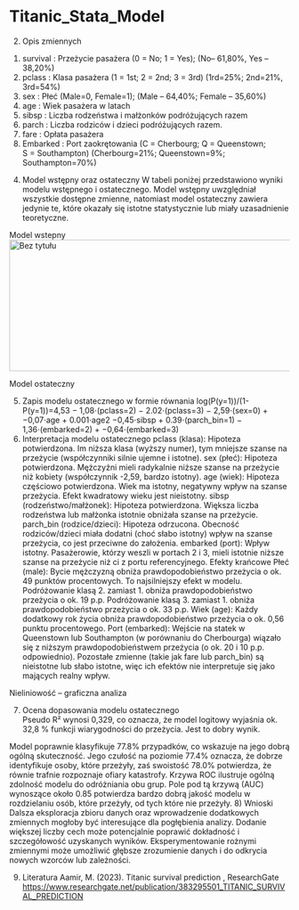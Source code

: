 # Titanic_Stata_Model

2) Opis zmiennych  
1.	survival : Przeżycie pasażera (0 = No; 1 = Yes); (No– 61,80%, Yes – 38,20%) 
2.	pclass : Klasa pasażera (1 = 1st; 2 = 2nd; 3 = 3rd) (1rd=25%; 2nd=21%, 3rd=54%) 
3.	sex : Płeć (Male=0, Female=1); (Male – 64,40%; Female – 35,60%) 
4.	age : Wiek pasażera w latach  
5.	sibsp : Liczba rodzeństwa i małżonków podróżujących razem  
6.	parch : Liczba rodziców i dzieci podróżujących razem.  
7.	fare : Opłata pasażera  
8.	Embarked : Port zaokrętowania (C = Cherbourg; Q = Queenstown;  
S = Southampton) (Cherbourg=21%; Queenstown=9%; Southampton=70%) 
4) Model wstępny oraz ostateczny 
W tabeli poniżej przedstawiono wyniki modelu wstępnego i ostatecznego. Model wstępny uwzględniał wszystkie dostępne zmienne, natomiast model ostateczny zawiera jedynie te, które okazały się istotne statystycznie lub miały uzasadnienie teoretyczne.  
 
Model wstepny
   <img width="608" height="236" alt="Bez tytułu" src="https://github.com/user-attachments/assets/3e9f8f0e-cebf-46c2-aea1-aa574088a6d8" />

Model ostateczny 
  
 
5) Zapis modelu ostatecznego w formie równania 
log(P(y=1))/(1-P(y=1))=4,53 − 1,08⋅(pclass=2) − 2.02⋅(pclass=3) − 2,59⋅(sex=0) + −0,07⋅age + 0.001⋅age2 −0,45⋅sibsp + 0.39⋅(parch_bin=1) − 1,36⋅(embarked=2) + −0,64⋅(embarked=3) 
6) Interpretacja modelu ostatecznego pclass (klasa): Hipoteza potwierdzona. Im niższa klasa (wyższy numer), tym mniejsze szanse na przeżycie (współczynniki silnie ujemne i istotne). 
sex (płeć): Hipoteza potwierdzona. Mężczyźni mieli radykalnie niższe szanse na przeżycie niż kobiety (współczynnik -2,59, bardzo istotny). 
age (wiek): Hipoteza częściowo potwierdzona. Wiek ma istotny, negatywny wpływ na szanse przeżycia. Efekt kwadratowy wieku jest nieistotny. 
sibsp (rodzeństwo/małżonek): Hipoteza potwierdzona. Większa liczba rodzeństwa lub małżonka istotnie obniżała szanse na przeżycie. 
parch_bin (rodzice/dzieci): Hipoteza odrzucona. Obecność rodziców/dzieci miała dodatni (choć słabo istotny) wpływ na szanse przeżycia, co jest przeciwne do założenia. 
embarked (port): Wpływ istotny. Pasażerowie, którzy weszli w portach 2 i 3, mieli istotnie niższe szanse na przeżycie niż ci z portu referencyjnego. 
Efekty krańcowe 
Płeć (male): Bycie mężczyzną obniża prawdopodobieństwo przeżycia o ok. 49 punktów procentowych. To najsilniejszy efekt w modelu. 
Podróżowanie klasą 2. zamiast 1. obniża prawdopodobieństwo przeżycia o ok. 19 p.p. 
Podróżowanie klasą 3. zamiast 1. obniża prawdopodobieństwo przeżycia o ok. 33 p.p. Wiek (age): Każdy dodatkowy rok życia obniża prawdopodobieństwo przeżycia o ok. 0,56 punktu procentowego. 
Port (embarked): Wejście na statek w Queenstown lub Southampton (w porównaniu do Cherbourga) wiązało się z niższym prawdopodobieństwem przeżycia (o ok. 20 i 10 p.p. odpowiednio). 
Pozostałe zmienne (takie jak fare lub parch_bin) są nieistotne lub słabo istotne, więc ich efektów nie interpretuje się jako mających realny wpływ. 
 
Nieliniowość – graficzna analiza  
  
7) Ocena dopasowania modelu ostatecznego  
Pseudo R² wynosi 0,329, co oznacza, że model logitowy wyjaśnia ok. 32,8 % funkcji wiarygodności do przeżycia. Jest to dobry wynik. 
  
Model poprawnie klasyfikuje 77.8% przypadków, co wskazuje na jego dobrą ogólną skuteczność. Jego czułość na poziomie 77.4% oznacza, że dobrze identyfikuje osoby, które przeżyły, zaś swoistość 78.0% potwierdza, że równie trafnie rozpoznaje ofiary katastrofy. 
Krzywa ROC ilustruje ogólną zdolność modelu do odróżniania obu grup. Pole pod tą krzywą (AUC) wynoszące około 0.85 potwierdza bardzo dobrą jakość modelu w rozdzielaniu osób, które przeżyły, od tych które nie przeżyły. 
8) Wnioski 
Dalsza eksploracja zbioru danych oraz wprowadzenie dodatkowych zmiennych mogłoby 
być interesujące dla pogłębienia analizy. Dodanie większej liczby cech może potencjalnie poprawić dokładność i szczegółowość uzyskanych wyników. 
Eksperymentowanie rożnymi zmiennymi może umożliwić głębsze zrozumienie danych i do odkrycia nowych wzorców lub zależności. 
 
9) Literatura 
Aamir, M. (2023). Titanic survival prediction , ResearchGate https://www.researchgate.net/publication/383295501_TITANIC_SURVIVAL_PREDICTION 
